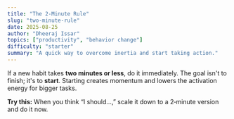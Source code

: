 ```yaml
---
title: "The 2‑Minute Rule"
slug: "two-minute-rule"
date: 2025-08-25
author: "Dheeraj Issar"
topics: ["productivity", "behavior change"]
difficulty: "starter"
summary: "A quick way to overcome inertia and start taking action."
---
```


If a new habit takes **two minutes or less**, do it immediately. The goal isn't to finish; it's to **start**. Starting creates momentum and lowers the activation energy for bigger tasks.

**Try this:** When you think “I should…,” scale it down to a 2‑minute version and do it now.
